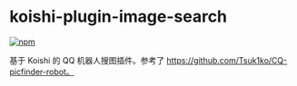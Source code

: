 # koishi-plugin-image-search
 
[![npm](https://img.shields.io/npm/v/koishi-plugin-image-search?style=flat-square)](https://www.npmjs.com/package/koishi-plugin-image-search)

基于 Koishi 的 QQ 机器人搜图插件。参考了 https://github.com/Tsuk1ko/CQ-picfinder-robot。
